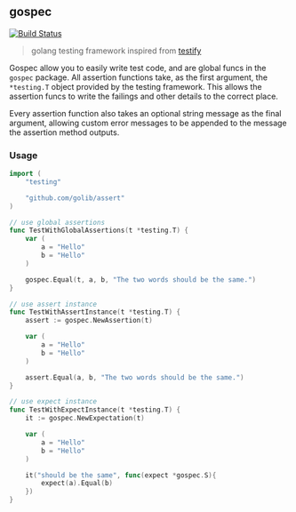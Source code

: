 ## gospec

[![Build Status](https://travis-ci.org/dolab/gospec.svg?branch=master)](https://travis-ci.org/dolab/gospec)

> golang testing framework inspired from [testify](https://github.com/stretchr/testify)

Gospec allow you to easily write test code, and are global funcs in the `gospec` package.
All assertion functions take, as the first argument, the `*testing.T` object provided by the
testing framework. This allows the assertion funcs to write the failings and other details to
the correct place.

Every assertion function also takes an optional string message as the final argument,
allowing custom error messages to be appended to the message the assertion method outputs.


### Usage

```go
import (
    "testing"

    "github.com/golib/assert"
)

// use global assertions
func TestWithGlobalAssertions(t *testing.T) {
    var (
        a = "Hello"
        b = "Hello"
    )

    gospec.Equal(t, a, b, "The two words should be the same.")
}

// use assert instance
func TestWithAssertInstance(t *testing.T) {
    assert := gospec.NewAssertion(t)

    var (
        a = "Hello"
        b = "Hello"
    )

    assert.Equal(a, b, "The two words should be the same.")
}

// use expect instance
func TestWithExpectInstance(t *testing.T) {
    it := gospec.NewExpectation(t)

    var (
        a = "Hello"
        b = "Hello"
    )

    it("should be the same", func(expect *gospec.S){
        expect(a).Equal(b)
    })
}
```
